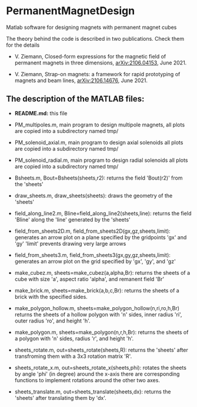 # PermanentMagnetDesign
Matlab software for designing magnets with permanent magnet cubes

The theory behind the code is described in two publications. Check them
for the details

  - V. Ziemann, Closed-form expressions for the magnetic field of permanent magnets in
    three dimensions, [arXiv:2106.04153](https://arxiv.org/abs/2106.04153), June 2021.

  - V. Ziemann, Strap-on magnets: a framework for rapid prototyping of magnets and
    beam lines, [arXiv:2106.14676](https://arxiv.org/abs/2106.14676), June 2021.


## The description of the MATLAB files:

- **README.md:**
  this file

- PM_multipoles.m,
  main program to design multipole magnets,
  all plots are copied into a subdirectory named tmp/ 

- PM_solenoid_axial.m,
  main program to design axial solenoids
  all plots are copied into a subdirectory named tmp/ 

- PM_solenoid_radial.m,
  main program to design radial solenoids
  all plots are copied into a subdirectory named tmp/ 

- Bsheets.m,
  Bout=Bsheets(sheets,r2):
  returns the field 'Bout(r2)' from the 'sheets'

- draw_sheets.m,
  draw_sheets(sheets):
  draws the geometry of the 'sheets'

- field_along_line2.m,
  Bline=field_along_line2(sheets,line):
  returns the field 'Bline' along the 'line' generated by the 'sheets'

- field_from_sheets2D.m,
  field_from_sheets2D(gx,gz,sheets,limit):
  generates an arrow plot on a plane specified by the gridpoints 'gx' and 'gy'
  'limit' prevents drawing very large arrows

- field_from_sheets3.m, 
  field_from_sheets3(gx,gy,gz,sheets,limit):
  generates an arrow plot on the grid specified by 'gx', 'gy', and 'gz'

- make_cubez.m,
  sheets=make_cubez(a,alpha,Br):
  returns the sheets of a cube with size 'a', aspect ratio 'alpha', and
  remanent field 'Br'

- make_brick.m, 
  sheets=make_brick(a,b,c,Br):
  returns the sheets of a brick with the specified sides.

- make_polygon_hollow.m,
  sheets=make_polygon_hollow(n,ri,ro,h,Br)
  returns the sheets of a hollow polygon with 'n' sides, inner radius 'ri',
  outer radius 'ro', and  height 'h'.
 
- make_polygon.m, 
  sheets=make_polygon(n,r,h,Br):
  returns the sheets of a polygon with 'n' sides, radius 'r', and  height 'h'.

- sheets_rotate.m, 
  out=sheets_rotate(sheets,R):
  returns the 'sheets' after transfroming them with a 3x3 rotation matrix 'R'.

- sheets_rotate_x.m, 
  out=sheets_rotate_x(sheets,phi):
  rotates the sheets by angle 'phi' (in degree) around the x-axis
  there are corresponding functions to implement rotations around the other two axes.

- sheets_translate.m,
  out=sheets_translate(sheets,dx):
  returns the 'sheets' after translating them by 'dx'.
